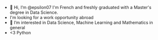 - 👋 Hi, I’m @epsilon07 I'm French and freshly graduated with a Master's degree in Data Science.
- I'm looking for a work opportunity abroad
- 👀 I’m interested in Data Science, Machine Learning and Mathematics in general
- <3 Python

<!---
epsilon07/epsilon07 is a ✨ special ✨ repository because its `README.md` (this file) appears on your GitHub profile.
You can click the Preview link to take a look at your changes.
--->
